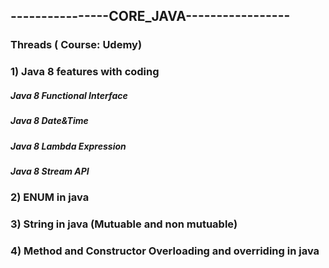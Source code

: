 
## ----------------CORE_JAVA-----------------
 ### Threads ( Course: Udemy)
 ### 1) Java 8 features with coding
  ##### Java 8 Functional Interface
  ##### Java 8 Date&Time
  ##### Java 8 Lambda Expression
  ##### Java 8 Stream API
  
 ### 2) ENUM in java
 ### 3) String in java (Mutuable and non mutuable)
 ### 4) Method and Constructor Overloading and overriding in java 
